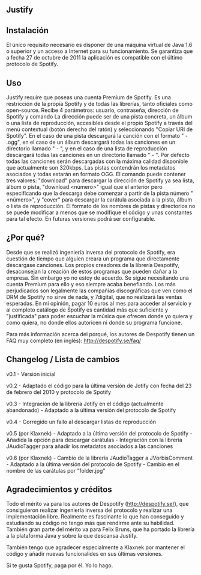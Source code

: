 Justify
-------

Instalación
-----------

El único requisito necesario es disponer de una máquina virtual de Java 1.6 o superior y un acceso a Internet para su funcionamiento. Se garantiza que a fecha 27 de octubre de 2011 la aplicación es compatible con el último protocolo de Spotify.

Uso
---

Justify require que poseas una cuenta Premium de Spotify. Es una restricción de la propia Spotify y de todas las librerías, tanto oficiales como open-source.
Recibe 4 parámetros: usuario, contraseña, dirección de Spotify y comando
La dirección puede ser de una pista concreta, un álbum o una lista de reproducción, accesibles desde el propio Spotify a través del menú contextual (botón derecho del ratón) y seleccionando "Copiar URI de Spotify". En el caso de una pista descargará la canción con el formato "<artista> - <titulo>.ogg", en el caso de un álbum descargará todas las canciones en un directorio llamado "<artista> - <titulo>", y en el caso de una lista de reproducción descargará todas las canciones en un directorio llamado "<creador> - <titulo>". Por defecto todas las canciones serán descargadas con la máxima calidad disponible que actualmente son 320kbps. Las pistas contendrán los metadatos asociados y todas estarán en formato OGG.
El comando puede contener tres valores: "download" para descargar la dirección de Spotify ya sea lista, álbum o pista, "download <número>" igual que el anterior pero especificando que la descarga debe comenzar a partir de la pista número "<número>", y "cover" para descargar la carátula asociada a la pista, álbum o lista de reproducción.
El formato de los nombres de pistas y directorios no se puede modificar a menos que se modifique el código y unas constantes para tal efecto. En futuras versiones podrá ser configurable.

¿Por qué?
---------

Desde que se realizó ingeniería inversa del protocolo de Spotify, era cuestión de tiempo que alguien creara un programa que directamente descargase canciones. Los propios creadores de la librería Despotify, desaconsejan la creación de estos programas que pueden dañar a la empresa. Sin embargo yo no estoy de acuerdo. Se sigue necesitando una cuenta Premium para ello y eso siempre acaba benefiando. Los más perjudicados son legalmente las compañías discográficas que ven como el DRM de Spotify no sirve de nada, y 7digital, que no realizará las ventas esperadas. En mi opinión, pagar 10 euros al mes para acceder al servicio y al completo catálogo de Spotify es cantidad más que suficiente y "justificada" para poder escuchar la música que ofrecen donde yo quiera y como quiera, no donde ellos autoricen ni donde su programa funcione.

Para más información acerca del porqué, los autores de Despotify tienen un FAQ muy completo (en inglés): http://despotify.se/faq/

Changelog / Lista de cambios
----------------------------

v0.1
	- Versión inicial

v0.2
	- Adaptado el código para la última versión de Jotify con fecha del 23 de febrero del 2010 y protocolo de Spotify

v0.3
	- Integración de la librería Jotify en el código (actualmente abandonado)
	- Adaptado a la última versión del protocolo de Spotify

v0.4
	- Corregido un fallo al descargar listas de reproducción

v0.5 (por Klaxnek)
	- Adaptado a la última versión del protocolo de Spotify
	- Añadida la opción para descargar carátulas
	- Integración con la librería JAudioTagger para añadir los metadatos asociados a las canciones

v0.6 (por Klaxnek)
	- Cambio de la librería JAudioTagger a JVorbisComment
	- Adaptado a la última versión del protocolo de Spotify
	- Cambio en el nombre de las carátulas por "folder.jpg"

Agradecimientos y créditos
--------------------------

Todo el mérito va para los autores de Despotify (http://despotify.se/), que consiguieron realizar ingeniería inversa del protocolo y realizar una implementación libre. Realmente es fascinante lo que han conseguido y estudiando su código no tengo más que rendirme ante su habilidad. También gran parte del mérito va para Felix Bruns, que ha portado la librería a la plataforma Java y sobre la que descansa Justify.

También tengo que agradecer especialmente a Klaxnek por mantener el código y añadir nuevas funcionalides en sus últimas versiones.

Si te gusta Spotify, paga por él. Yo lo hago.
